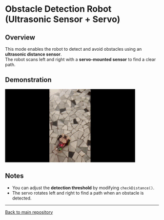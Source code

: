 # Obstacle Detection Robot (Ultrasonic Sensor + Servo)

## Overview
This mode enables the robot to detect and avoid obstacles using an **ultrasonic distance sensor**.  
The robot scans left and right with a **servo-mounted sensor** to find a clear path.

## Demonstration  
![Demo GIF](obstacle_detection_ultrasonic.gif)  

## Notes
- You can adjust the **detection threshold** by modifying `checkDistance()`.
- The servo rotates left and right to find a path when an obstacle is detected.

---
[Back to main repository](../README.md)
